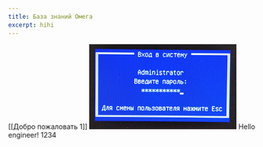 ```yaml
---
title: База знаний Омега
excerpt: hihi
---
```

[[Добро пожаловать 1]]
 ![fuf](<images/Subs_sb1.png>)
Hello engineer! 
1234